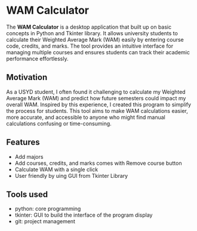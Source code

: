 # WAM Calculator
The **WAM Calculator** is a desktop application that built up on basic concepts in Python and Tkinter library. 
It allows university students to calculate their Weighted Average Mark (WAM) easily by entering course code, credits, and marks. The tool provides an intuitive interface for managing multiple courses and ensures students can track their academic performance effortlessly.

## Motivation 
As a USYD student, I often found it challenging to calculate my Weighted Average Mark (WAM) and predict how future semesters could impact my overall WAM. Inspired by this experience, I created this program to simplify the process for students. This tool aims to make WAM calculations easier, more accurate, and accessible to anyone who might find manual calculations confusing or time-consuming.

## Features
- Add majors
- Add courses, credits, and marks comes with Remove course button
- Calculate WAM with a single click
- User friendly by uing GUI from Tkinter Library

## Tools used 
- python: core programming 
- tkinter: GUI to build the interface of the program display
- git: project management
  



